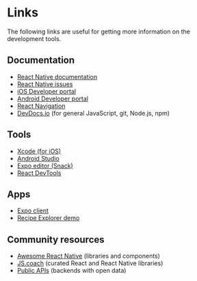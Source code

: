 # Links

The following links are useful for getting more information on the development tools.

## Documentation

- [React Native documentation](https://facebook.github.io/react-native/)
- [React Native issues](https://github.com/facebook/react-native/issues)
- [iOS Developer portal](https://developer.apple.com/ios/)
- [Android Developer portal](https://developer.android.com)
- [React Navigation](https://reactnavigation.org/docs/en/drawer-navigator.html)
- [DevDocs.io](http://devdocs.io/) (for general JavaScript, git, Node.js, npm)

## Tools

- [Xcode (for iOS)](https://developer.apple.com/xcode/)
- [Android Studio](https://developer.android.com/studio/)
- [Expo editor (Snack)](https://snack.expo.io/)
- [React DevTools](https://github.com/facebook/react-devtools)

## Apps

- [Expo client](https://expo.io/tools#client)
- [Recipe Explorer demo](https://github.com/staltz/citw-demo)

## Community resources

- [Awesome React Native](https://github.com/jondot/awesome-react-native) (libraries and components)
- [JS.coach](https://js.coach/) (curated React and React Native libraries)
- [Public APIs](https://github.com/toddmotto/public-apis) (backends with open data)
